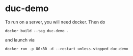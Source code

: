 # duc-demo


To run on a server, you will need docker. Then do

```docker build --tag duc-demo .```

and launch via

```docker run -p 80:80 -d --restart unless-stopped duc-demo```
